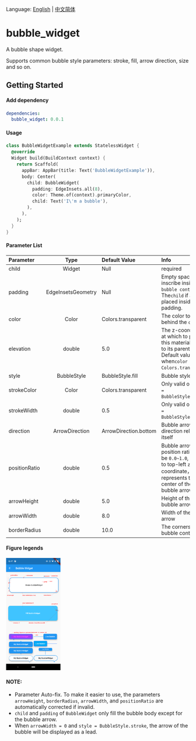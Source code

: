 Language: [English](README.md) | [中文简体](README-ZH.md)

# bubble_widget

A bubble shape widget.

Supports common bubble style parameters: stroke, fill, arrow direction, size and so on.

## Getting Started

#### Add dependency

```yaml
dependencies:
  bubble_widget: 0.0.1
```

#### Usage

```dart
class BubbleWidgetExample extends StatelessWidget {
  @override
  Widget build(BuildContext context) {
    return Scaffold(
      appBar: AppBar(title: Text('BubbleWidgetExample')),
      body: Center(
        child: BubbleWidget(
          padding: EdgeInsets.all(8),
          color: Theme.of(context).primaryColor,
          child: Text('I\'m a bubble'),
        ),
      ),
    );
  }
}
```

#### Parameter List

| Parameter     |        Type        | Default Value         | Info                                                         |
| :------------ | :----------------: | :-------------------- | :----------------------------------------------------------- |
| child         |       Widget       | Null                  | required                                                     |
| padding       | EdgeInsetsGeometry | Null                  | Empty space to inscribe inside the `bubble content`. The`child` if any, is placed inside this padding. |
| color         |       Color        | Colors.transparent    | The color to paint behind the `child`                        |
| elevation     |       double       | 5.0                   | The z-coordinate at which to place this material relative to its parent. Default value is 0, when`color = Colors.transparent`. |
| style         |    BubbleStyle     | BubbleStyle.fill      | Bubble style                                                 |
| strokeColor   |       Color        | Colors.transparent    | Only valid on  `style = BubbleStyle.stroke`                  |
| strokeWidth   |       double       | 0.5                   | Only valid on  `style = BubbleStyle.stroke`                  |
| direction     |   ArrowDirection   | ArrowDirection.bottom | Bubble arrow's direction relative to itself                  |
| positionRatio |       double       | 0.5                   | Bubble arrow's position ratio, mast be `0.0~1.0`, relative to top-left `zero` coordinate，`0.5` represents the center of the bubble arrow edge |
| arrowHeight   |       double       | 5.0                   | Height of the bubble arrow                                   |
| arrowWidth    |       double       | 8.0                   | Width of the bubble arrow                                    |
| borderRadius  |       double       | 10.0                  | The corners of the bubble content                            |

#### Figure legends

<img src="resources/bubble_widget_properties.png" alt="bubble_widget_properties" style="zoom: 30%;" />

#### NOTE:

* Parameter Auto-fix. To make it easier to use, the parameters `arrowHeight`, `borderRadius`, `arrowWidth`, and `positionRatio` are automatically corrected if invalid.
* `child` and `padding` of `BubbleWidget` only fill the bubble body except for the bubble arrow.
* When `arrowWidth = 0` and `style = BubbleStyle.stroke`, the arrow of the bubble will be displayed as a lead.

